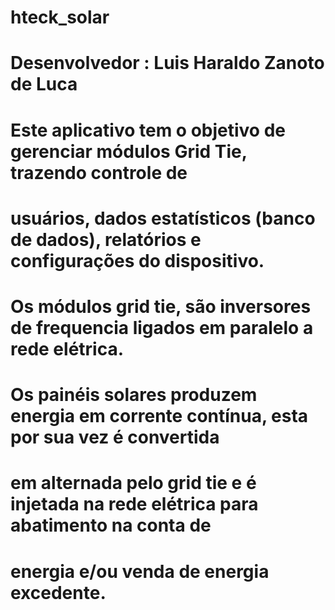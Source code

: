 # hteck_solar

# Desenvolvedor : Luis Haraldo Zanoto de Luca


# Este aplicativo tem o objetivo de gerenciar módulos Grid Tie, trazendo controle de
# usuários, dados estatísticos (banco de dados), relatórios e configurações do dispositivo.
# Os módulos grid tie, são inversores de frequencia ligados em paralelo a rede elétrica.
# Os painéis solares produzem energia em corrente contínua, esta por sua vez é convertida
# em alternada pelo grid tie e é injetada na rede elétrica para abatimento na conta de
# energia e/ou venda de energia excedente.